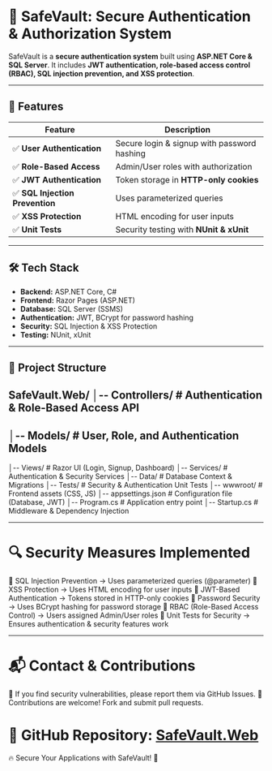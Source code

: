 # 🔐 SafeVault: Secure Authentication & Authorization System  


SafeVault is a **secure authentication system** built using **ASP.NET Core & SQL Server**. It includes **JWT authentication, role-based access control (RBAC), SQL injection prevention, and XSS protection**.  

---

## 🚀 Features  

| Feature                  | Description |
|--------------------------|-------------|
| ✅ **User Authentication** | Secure login & signup with password hashing |
| ✅ **Role-Based Access** | Admin/User roles with authorization |
| ✅ **JWT Authentication** | Token storage in **HTTP-only cookies** |
| ✅ **SQL Injection Prevention** | Uses parameterized queries |
| ✅ **XSS Protection** | HTML encoding for user inputs |
| ✅ **Unit Tests** | Security testing with **NUnit & xUnit** |

---

## 🛠️ Tech Stack  

- **Backend:** ASP.NET Core, C#  
- **Frontend:** Razor Pages (ASP.NET)  
- **Database:** SQL Server (SSMS)  
- **Authentication:** JWT, BCrypt for password hashing  
- **Security:** SQL Injection & XSS Protection  
- **Testing:** NUnit, xUnit  

---

## 📂 Project Structure  

SafeVault.Web/
│-- Controllers/       # Authentication & Role-Based Access API
--
│-- Models/            # User, Role, and Authentication Models
--
│-- Views/             # Razor UI (Login, Signup, Dashboard)
│-- Services/          # Authentication & Security Services
│-- Data/              # Database Context & Migrations
│-- Tests/             # Security & Authentication Unit Tests
│-- wwwroot/           # Frontend assets (CSS, JS)
│-- appsettings.json   # Configuration file (Database, JWT)
│-- Program.cs         # Application entry point
│-- Startup.cs         # Middleware & Dependency Injection

---

# 🔍 Security Measures Implemented
🔹 SQL Injection Prevention → Uses parameterized queries (@parameter)
🔹 XSS Protection → Uses HTML encoding for user inputs
🔹 JWT-Based Authentication → Tokens stored in HTTP-only cookies
🔹 Password Security → Uses BCrypt hashing for password storage
🔹 RBAC (Role-Based Access Control) → Users assigned Admin/User roles
🔹 Unit Tests for Security → Ensures authentication & security features work

---

# 📬 Contact & Contributions
🔹 If you find security vulnerabilities, please report them via GitHub Issues.
🔹 Contributions are welcome! Fork and submit pull requests.

# 📌 GitHub Repository: [SafeVault.Web](https://github.com/JK-Singh04/SafeVault.Web)
 🔥 Secure Your Applications with SafeVault! 🚀







